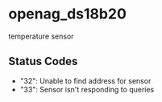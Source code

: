 # openag_ds18b20
temperature sensor

## Status Codes

- "32": Unable to find address for sensor
- "33": Sensor isn't responding to queries